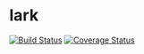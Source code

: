 lark
====

[![Build Status](https://travis-ci.org/mozillazg/lark.svg)](https://travis-ci.org/mozillazg/lark)
[![Coverage Status](https://coveralls.io/repos/mozillazg/lark/badge.png)](https://coveralls.io/r/mozillazg/lark)
